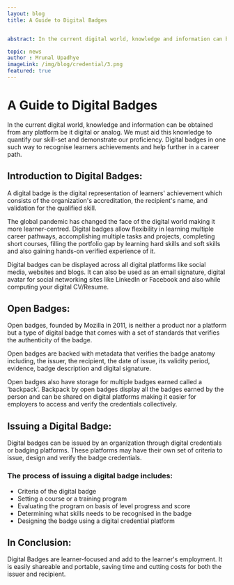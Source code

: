 ```yaml
---
layout: blog
title: A Guide to Digital Badges


abstract: In the current digital world, knowledge and information can be obtained from any platform be it digital or analog. We must aid this knowledge to quantify our skill-set and demonstrate our proficiency. Digital badges in one such way to recognise learners achievements and help further in a career path.

topic: news
author : Mrunal Upadhye
imageLink: /img/blog/credential/3.png
featured: true
---
```

# A Guide to Digital Badges

In the current digital world, knowledge and information can be obtained from any platform be it digital or analog. We must aid this knowledge to quantify our skill-set and demonstrate our proficiency. Digital badges in one such way to recognise learners achievements and help further in a career path.

## Introduction to Digital Badges:

A digital badge is the digital representation of learners' achievement which consists of the organization's accreditation, the recipient's name, and validation for the qualified skill.

The global pandemic has changed the face of the digital world making it more learner-centred. Digital badges allow flexibility in learning multiple career pathways, accomplishing multiple tasks and projects, completing short courses, filling the portfolio gap by learning hard skills and soft skills and also gaining hands-on verified experience of it.

Digital badges can be displayed across all digital platforms like social media, websites and blogs. It can also be used as an email signature, digital avatar for social networking sites like LinkedIn or Facebook and also while computing your digital CV/Resume.

## Open Badges:

Open badges, founded by Mozilla in 2011, is neither a product nor a platform but a type of digital badge that comes with a set of standards that verifies the authenticity of the badge.

Open badges are backed with metadata that verifies the badge anatomy including, the issuer, the recipient, the date of issue, its validity period, evidence, badge description and digital signature.

Open badges also have storage for multiple badges earned called a ‘backpack’. Backpack by open badges display all the badges earned by the person and can be shared on digital platforms making it easier for employers to access and verify the credentials collectively.

## Issuing a Digital Badge:

Digital badges can be issued by an organization through digital credentials or badging platforms. These platforms may have their own set of criteria to issue, design and verify the badge credentials.

### The process of issuing a digital badge includes:

- Criteria of the digital badge
- Setting a course or a training program
- Evaluating the program on basis of level progress and score
- Determining what skills needs to be recognised in the badge
- Designing the badge using a digital credential platform

## In Conclusion:

Digital Badges are learner-focused and add to the learner's employment. It is easily shareable and portable, saving time and cutting costs for both the issuer and recipient.




